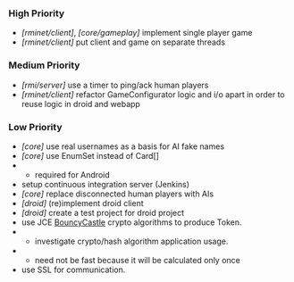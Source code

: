 ### High Priority
+ *[rminet/client]*, *[core/gameplay]* implement single player game
+ *[rminet/client]* put client and game on separate threads


### Medium Priority
+ *[rmi/server]* use a timer to ping/ack human players
+ *[rminet/client]* refactor GameConfigurator logic and i/o apart in order to reuse logic in droid and webapp

### Low Priority
+ *[core]* use real usernames as a basis for AI fake names
+ *[core]* use EnumSet instead of Card[]
+ + required for Android
+ setup continuous integration server (Jenkins)
+ *[core]* replace disconnected human players with AIs
+ *[droid]* (re)implement droid client
+ *[droid]* create a test project for droid project
+ use JCE [BouncyCastle](http://www.bouncycastle.org/java.html) crypto algorithms to produce Token.
+ + investigate crypto/hash algorithm application usage.
+ + need not be fast because it will be calculated only once
+ use SSL for communication.